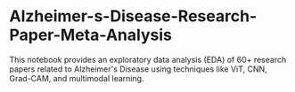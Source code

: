 # Alzheimer-s-Disease-Research-Paper-Meta-Analysis
This notebook provides an exploratory data analysis (EDA) of 60+ research papers related to Alzheimer's Disease using techniques like ViT, CNN, Grad-CAM, and multimodal learning.
